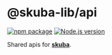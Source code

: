 # @skuba-lib/api

[![npm package](https://img.shields.io/npm/v/@skuba-lib/api?labelColor=cb0000&color=5b5b5b)](https://www.npmjs.com/package/@skuba-lib/api)
[![Node.js version](https://img.shields.io/node/v/@skuba-lib/api?labelColor=5fa04e&color=5b5b5b)](https://www.npmjs.com/package/@skuba-lib/api)

Shared apis for **[skuba]**.

[skuba]: https://github.com/seek-oss/skuba

